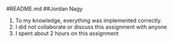 #README.md
##Jordan Nagy
1. To my knowledge, everything was implemented correctly.
2. I did not collaborate or discuss this assignment with anyone
3. I spent about 2 hours on this assignment